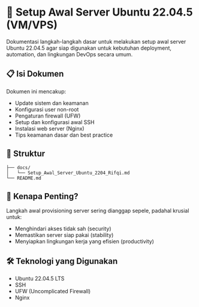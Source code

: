 # 🚀 Setup Awal Server Ubuntu 22.04.5 (VM/VPS)

Dokumentasi langkah-langkah dasar untuk melakukan setup awal server Ubuntu 22.04.5 agar siap digunakan untuk kebutuhan deployment, automation, dan lingkungan DevOps secara umum.

## 📋 Isi Dokumen

Dokumen ini mencakup:

- Update sistem dan keamanan
- Konfigurasi user non-root
- Pengaturan firewall (UFW)
- Setup dan konfigurasi awal SSH
- Instalasi web server (Nginx)
- Tips keamanan dasar dan best practice

## 📁 Struktur

```
├── docs/
│   └── Setup_Awal_Server_Ubuntu_2204_Rifqi.md
└── README.md
```

## 🧠 Kenapa Penting?

Langkah awal provisioning server sering dianggap sepele, padahal krusial untuk:

- Menghindari akses tidak sah (security)
- Memastikan server siap pakai (stability)
- Menyiapkan lingkungan kerja yang efisien (productivity)

## 🛠️ Teknologi yang Digunakan

- Ubuntu 22.04.5 LTS
- SSH
- UFW (Uncomplicated Firewall)
- Nginx
